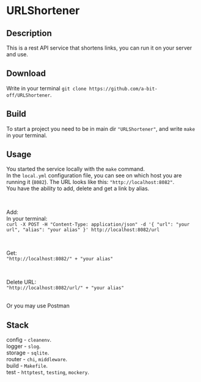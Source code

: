 # URLShortener

## Description
This is a rest API service that shortens links, you can run it on your server and use.

## Download
Write in your terminal `git clone https://github.com/a-bit-off/URLShortener`.

## Build
To start a project you need to be in main dir `"URLShortener"`, and write `make` in your terminal.

## Usage
You started the service locally with the `make` command. <br />
In the `local.yml` configuration file, you can see on which host you are running it (`8082`). The URL looks like this: `"http://localhost:8082"`. <br />
You have the ability to add, delete and get a link by alias. <br />

<br />

Add: <br />
In your terminal: <br />
`curl -X POST -H "Content-Type: application/json" -d '{
     "url": "your url",
     "alias": "your alias"
}' http://localhost:8082/url` <br />

<br />

Get: <br />
`"http://localhost:8082/" + "your alias"` <br />

<br />
 
Delete URL: <br />
`"http://localhost:8082/url/" + "your alias"` <br />

<br />
Or you may use Postman <br />

## Stack
config - `cleanenv`. <br />
logger - `slog`. <br />
storage - `sqlite`. <br />
router - `chi`, `middleware`. <br />
build - `Makefile`. <br />
test - `httptest`, `testing`, `mockery`. <br />
